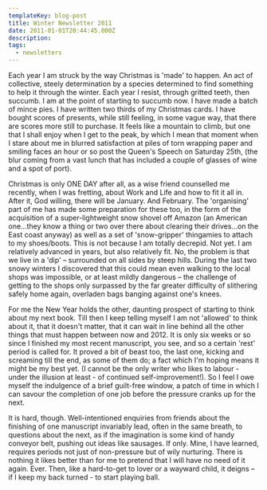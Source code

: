 ```yaml
---
templateKey: blog-post
title: Winter Newsletter 2011
date: 2011-01-01T20:44:45.000Z
description:
tags:
  - newsletters
---
```


Each year I am struck by the way Christmas is 'made' to happen. An act of
collective, steely determination by a species determined to find something to
help it through the winter. Each year I resist, through gritted teeth, then
succumb. I am at the point of starting to succumb now. I have made a batch of
mince pies. I have written two thirds of my Christmas cards. I have bought
scores of presents, while still feeling, in some vague way, that there are
scores more still to purchase. It feels like a mountain to climb, but one that I
shall enjoy when I get to the peak, by which I mean that moment when I stare
about me in blurred satisfaction at piles of torn wrapping paper and smiling
faces an hour or so post the Queen's Speech on Saturday 25th, (the blur coming
from a vast lunch that has included a couple of glasses of wine and a spot of
port).<!--more-->

Christmas is only ONE DAY after all, as a wise friend counselled me recently,
when I was fretting, about Work and Life and how to fit it all in. After it, God
willing, there will be January. And February. The 'organising' part of me has
made some preparation for these too, in the form of the acquisition of a
super-lightweight snow shovel off Amazon (an American one…they know a thing or
two over there about clearing their drives…on the East coast anyway) as well as
a set of 'snow-gripper' thingamies to attach to my shoes/boots. This is not
because I am totally decrepid. Not yet. I am relatively advanced in years, but
also relatively fit. No, the problem is that we live in a 'dip' – surrounded on
all sides by steep hills. During the last two snowy winters I discovered that
this could mean even walking to the local shops was impossible, or at least
mildly dangerous – the challenge of getting to the shops only surpassed by the
far greater difficulty of slithering safely home again, overladen bags banging
against one's knees.

For me the New Year holds the other, daunting prospect of starting to think
about my next book. Till then I keep telling myself I am not 'allowed' to think
about it, that it doesn't matter, that it can wait in line behind all the other
things that must happen between now and 2012. It is only six weeks or so since I
finished my most recent manuscript, you see, and so a certain 'rest' period is
called for. It proved a bit of beast too, the last one, kicking and screaming
till the end, as some of them do; a fact which I'm hoping means it might be my
best yet. (I cannot be the only writer who likes to labour - under the illusion
at least - of continued self-improvement!). So I feel I owe myself the
indulgence of a brief guilt-free window, a patch of time in which I can savour
the completion of one job before the pressure cranks up for the next.

It is hard, though. Well-intentioned enquiries from friends about the finishing
of one manuscript invariably lead, often in the same breath, to questions about
the next, as if the imagination is some kind of handy conveyor belt, pushing out
ideas like sausages. If only. Mine, I have learned, requires periods not just of
non-pressure but of wily nurturing. There is nothing it likes better than for me
to pretend that I will have no need of it again. Ever. Then, like a hard-to-get
to lover or a wayward child, it deigns – if I keep my back turned - to start
playing ball.
